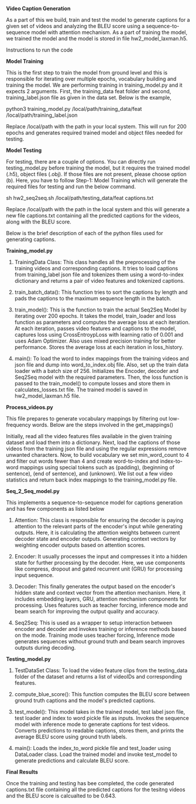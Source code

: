 **Video Caption Generation**

As a part of this we build, train and test the model to generate captions for a given set of videos and analyzing the BLEU score using a sequence-to-sequence model with attention mechanism. As a part of training the model, we trained the model and the model is stored in file hw2_model_laxman.h5.

Instructions to run the code

**Model Training**

This is the first step to train the model from ground level and this is responsible for iterating over multiple epochs, vocabulary building and training the model. We are performing training in training_model.py and it expects 2 arguments. First, the training_data feat folder and second, training_label.json file as given in the data set. Below is the example,

python3 training_model.py /local/path/training_data/feat  /local/path/training_label.json

Replace /local/path with the path in your local system. This will run for 200 epochs and generates required trained model and object files needed for testing.

**Model Testing**

For testing, there are a couple of options.
You can directly run testing_model.py before training the model, but it requires the trained model (.h5), object files (.obj). If those files are not present, please choose option (b).
Here, you have to follow Step-1: Model Training which will generate the required files for testing and run the below command.
	
sh hw2_seq2seq.sh /local/path/testing_data/feat captions.txt
	
Replace /local/path with the path in the local system and this will generate a new file captions.txt containing all the predicted captions for the videos, along with the BLEU score. 


Below is the brief description of each of the python files used for generating captions.

**Training_model.py**

1. TrainingData Class: This class handles all the preprocessing of the training videos and corresponding captions. It tries to load captions from training_label json file and tokenizes them using a word-to-index dictionary and returns a pair of video features and tokenized captions.

2. train_batch_data(): This function tries to sort the captions by length and pads the captions to the maximum sequence length in the batch.

3. train_model(): This is the function to train the actual Seq2Seq Model by iterating over 200 epochs. It takes the model, train_loader and loss function as parameters and computes the average loss at each iteration. At each iteration, passes video features and captions to the model, captures loss using CrossEntroypLoss with learning ratio of 0.001 and uses Adam Optimizer. Also uses mixed precision training for better performance. Stores the average loss at each iteration in loss_history.

4. main(): To load the word to index mappings from the training videos and json file and dump into word_to_index.obj file. Also, set up the train data loader with a batch size of 256. Initializes the Encoder, decoder and Seq2Seq model with the required parameters. Then, the loss function is passed to the train_model() to compute losses and store them in calculates_losses.txt file. The trained model is saved in hw2_model_laxman.h5 file.


**Process_videos.py**

This file prepares to generate vocabulary mappings by filtering out low-frequency words. Below are the steps involved in the get_mappings()

Initially, read all the video features files available in the given training dataset and load them into a dictionary. Next, load the captions of those videos from the training json file and using the regular expressions remove unwanted characters. Now, to build vocabulary we set min_word_count to 4 and filter out words fewer than 4 and create word-to-index and index-to-word mappings using special tokens such as <pad> (padding), <bos> (beginning of sentence), <eos> (end of sentence), and <unk> (unknown). We list out a few video statistics and return back index mappings to the training_model.py file.


**Seq_2_Seq_model.py**

This implements a sequence-to-sequence model for captions generation and has few components as listed below

1. Attention: This class is responsible for ensuring the decoder is paying attention to the relevant parts of the encoder's input while generating outputs.  Here, it is calculating the attention weights between current decoder state and encoder outputs. Generating context vectors by weighting encoder outputs based on attention scores.

2. Encoder: It usually processes the input and compresses it into a hidden state for further processing by the decoder. Here, we use components like compress, dropout and gated recurrent unit (GRU) for processing input sequence.

3. Decoder: This finally generates the output based on the encoder's hidden state and context vector from the attention mechanism. Here, it includes embedding layers, GRU, attention mechanism components for processing. Uses features such as teacher forcing, inference mode and beam search for improving the output quality and accuracy.

4. Seq2Seq: This is used as a wrapper to setup interaction between encoder and decoder and invokes training or inference methods based on the mode. Training mode uses teacher forcing, Inference mode generates sequences without ground truth and beam search improves outputs during decoding.



**Testing_model.py**

1. TestDataSet Class: To load the video feature clips from the testing_data folder of the dataset and returns a list of videoIDs and corresponding features.

2. compute_blue_score(): This function computes the BLEU score between ground truth captions and the model's predicted captions.

3. test_model(): This model takes in the trained model, test label json file, test loader and index to word pickle file as inputs.
Invokes the sequence model with inference mode to generate captions for test videos.
Converts predictions to readable captions, stores them, and prints the average BLEU score using ground truth labels.

4. main(): Loads the index_to_word pickle file and test_loader using DataLoader class.
Load the trained model and invoke test_model to generate predictions and calculate BLEU score.

**Final Results**

Once the training and testing has bee completed, the code generated captions.txt file containing all the predicted captions for the tesitng videos and the BLEU score is calcualted to be 0.643.














